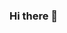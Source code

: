### Hi there 👋

<!--
**damdream/damdream** is a ✨ _special_ ✨ repository because its `README.md` (this file) appears on your GitHub profile.

Here are some ideas to get you started:


sdfsdfsfs
- 🔭 I’m currently working on ...
- 🌱 I’m currently learning ...
- 👯 I’m looking to collaborate on ...
- 🤔 I’m looking for help with ...
- 💬 Ask me about ...
- 📫 How to reach me: ...
- 😄 Pronouns: ...
- ⚡ Fun fact: ...
-->
